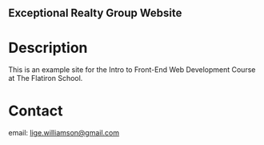 Exceptional Realty Group Website
---

# Description

This is an example site for the Intro to Front-End Web Development Course at The Flatiron School.

# Contact

email: lige.williamson@gmail.com
